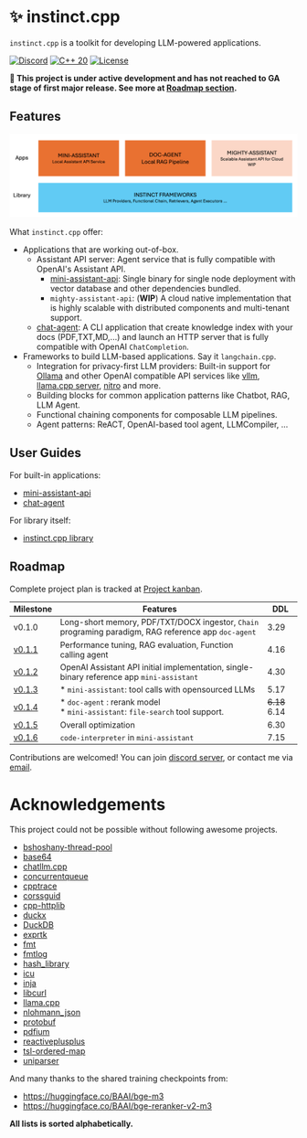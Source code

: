 # ✨ instinct.cpp

`instinct.cpp` is a toolkit for developing LLM-powered applications.

[![Discord](https://img.shields.io/badge/Discord%20Chat-purple?style=flat-square&logo=discord&logoColor=white&link=https%3A%2F%2Fdiscord.gg%2jnyqY9sbC)](https://discord.gg/2jnyqY9sbC)   [![C++ 20](https://img.shields.io/badge/C%2B%2B-20-blue?style=flat-square&link=https%3A%2F%2Fen.wikipedia.org%2Fwiki%2FC%252B%252B20)](https://en.wikipedia.org/wiki/C%2B%2B20)    [![License](https://img.shields.io/badge/Apache%20License-2.0-green?style=flat-square&logo=Apache&link=.%2FLICENSE)](./LICENSE)

**🚨 This project is under active development and has not reached to GA stage of first major release. See more at [Roadmap section](#roadmap).**

## Features

![Components of instinct.cpp](docs/components.png)

What `instinct.cpp` offer:

* Applications that are working out-of-box.
  * Assistant API server: Agent service that is fully compatible with OpenAI's Assistant API.
    * [mini-assistant-api](./modules/instinct-examples/mini-assistant): Single binary for single node deployment with vector database and other dependencies bundled. 
    * `mighty-assistant-api`: (**WIP**) A cloud native implementation that is highly scalable with distributed components and multi-tenant support.  
  * [chat-agent](./modules/instinct-examples/doc-agent): A CLI application that create knowledge index with your docs (PDF,TXT,MD,...) and launch an HTTP server that is fully compatible with OpenAI `ChatCompletion`.
* Frameworks to build LLM-based applications. Say it `langchain.cpp`.   
  * Integration for privacy-first LLM providers: Built-in support for [Ollama](https://ollama.com/) and other OpenAI compatible API services like [vllm](https://vllm.readthedocs.io/en/latest/), [llama.cpp server](https://github.com/ggerganov/llama.cpp/blob/master/examples/server/README.md), [nitro](https://nitro.jan.ai/) and more.
  * Building blocks for common application patterns like Chatbot, RAG, LLM Agent.
  * Functional chaining components for composable LLM pipelines.
  * Agent patterns: ReACT, OpenAI-based tool agent, LLMCompiler, ...

## User Guides

For built-in applications:

* [mini-assistant-api](./modules/instinct-examples/mini-assistant)
* [chat-agent](./modules/instinct-examples/doc-agent)

For library itself:

* [instinct.cpp library](./docs/library.md)


## Roadmap

Complete project plan is tracked at [Project kanban](https://github.com/users/RobinQu/projects/1/views/1?layout=board).

| Milestone                                                    | Features                                                     | DDL           |
|--------------------------------------------------------------|--------------------------------------------------------------|---------------|
| v0.1.0                                                       | Long-short memory, PDF/TXT/DOCX ingestor, `Chain` programing paradigm, RAG reference app `doc-agent` | 3.29          |
| [v0.1.1](https://github.com/RobinQu/instinct.cpp/milestone/1) | Performance tuning, RAG evaluation,  Function calling agent  | 4.16          |
| [v0.1.2](https://github.com/RobinQu/instinct.cpp/milestone/2) | OpenAI Assistant API initial implementation, single-binary reference app `mini-assistant` | 4.30          |
| [v0.1.3](https://github.com/RobinQu/instinct.cpp/releases/tag/v0.1.3) | * `mini-assistant`:  tool calls with opensourced LLMs<br>    | 5.17          |
| [v0.1.4](https://github.com/RobinQu/instinct.cpp/milestone/4) | * `doc-agent` : rerank model<br>* `mini-assistant`: `file-search` tool support. | ~~6.18~~ 6.14 |
| [v0.1.5](https://github.com/RobinQu/instinct.cpp/milestone/5) | Overall optimization                                         | 6.30          |
| [v0.1.6](https://github.com/RobinQu/instinct.cpp/milestone/6) | `code-interpreter` in `mini-assistant`                       | 7.15          |


Contributions are welcomed! You can join [discord server](https://discord.gg/2jnyqY9sbC), or contact me via [email](mailto:robinqu@gmail.com).


# Acknowledgements

This project could not be possible without following awesome projects.

* [bshoshany-thread-pool](https://github.com/bshoshany/thread-pool)
* [base64](https://github.com/aklomp/base64)
* [chatllm.cpp](https://github.com/foldl/chatllm.cpp)
* [concurrentqueue](https://github.com/cameron314/concurrentqueue)
* [cpptrace](https://github.com/jeremy-rifkin/cpptrace)
* [corssguid](https://github.com/graeme-hill/crossguid)
* [cpp-httplib](https://github.com/yhirose/cpp-httplib)
* [duckx](https://github.com/amiremohamadi/DuckX)
* [DuckDB](https://duckdb.org/)
* [exprtk](https://github.com/ArashPartow/exprtk)
* [fmt](https://github.com/MengRao/fmtlog)
* [fmtlog](https://github.com/MengRao/fmtlog)
* [hash_library](https://github.com/stbrumme/hash-library)
* [icu](https://github.com/unicode-org/icu/)
* [inja](https://pantor.github.io/inja/)
* [libcurl](https://curl.se/libcurl/c/)
* [llama.cpp](https://github.com/ggerganov/llama.cpp/)
* [nlohmann_json](https://github.com/nlohmann/json)
* [protobuf](https://github.com/protocolbuffers/protobuf)
* [pdfium](https://pdfium.googlesource.com/pdfium)
* [reactiveplusplus](https://github.com/victimsnino/ReactivePlusPlus)
* [tsl-ordered-map](https://github.com/Tessil/ordered-map)
* [uniparser](https://uriparser.github.io/)


And many thanks to the shared training checkpoints from:

* https://huggingface.co/BAAI/bge-m3
* https://huggingface.co/BAAI/bge-reranker-v2-m3

**All lists is sorted alphabetically.**